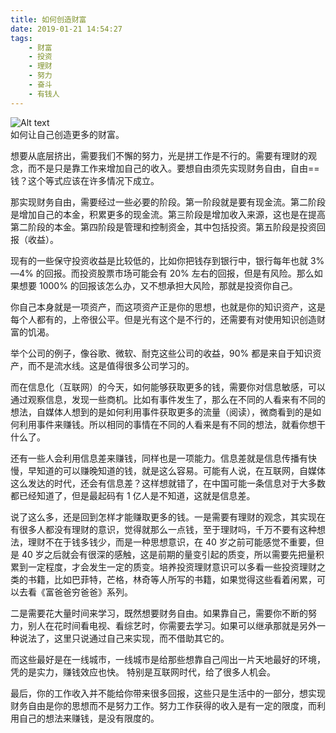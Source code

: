 ```yaml
---
title: 如何创造财富
date: 2019-01-21 14:54:27
tags:
	- 财富
	- 投资
	- 理财
	- 努力
	- 奋斗
	- 有钱人
---
```

![Alt text](/images/creat_wealth.jpg)  
如何让自己创造更多的财富。

想要从底层挤出，需要我们不懈的努力，光是拼工作是不行的。需要有理财的观念，而不是只是靠工作来增加自己的收入。要想自由须先实现财务自由，自由==钱？这个等式应该在许多情况下成立。

那实现财务自由，需要经过一些必要的阶段。第一阶段就是要有现金流。第二阶段是增加自己的本金，积累更多的现金流。第三阶段是增加收入来源，这也是在提高第二阶段的本金。第四阶段是管理和控制资金，其中包括投资。第五阶段是投资回报（收益）。
<!--more-->  

现有的一些保守投资收益是比较低的，比如你把钱存到银行中，银行每年也就 3%—4% 的回报。而投资股票市场可能会有 20% 左右的回报，但是有风险。那么如果想要 1000% 的回报该怎么办，又不想承担大风险，那就是投资你自己。

你自己本身就是一项资产，而这项资产正是你的思想，也就是你的知识资产，这是每个人都有的，上帝很公平。但是光有这个是不行的，还需要有对使用知识创造财富的饥渴。

举个公司的例子，像谷歌、微软、耐克这些公司的收益，90% 都是来自于知识资产，而不是流水线。这是值得很多公司学习的。

而在信息化（互联网）的今天，如何能够获取更多的钱，需要你对信息敏感，可以通过观察信息，发现一些商机。比如有事件发生了，那么在不同的人看来有不同的想法，自媒体人想到的是如何利用事件获取更多的流量（阅读），微商看到的是如何利用事件来赚钱。所以相同的事情在不同的人看来是有不同的想法，就看你想干什么了。

还有一些人会利用信息差来赚钱，同样也是一项能力。信息差就是信息传播有快慢，早知道的可以赚晚知道的钱，就是这么容易。可能有人说，在互联网，自媒体这么发达的时代，还会有信息差？这样想就错了，在中国可能一条信息对于大多数都已经知道了，但是最起码有 1 亿人是不知道，这就是信息差。

说了这么多，还是回到怎样才能赚取更多的钱。一是需要有理财的观念，其实现在有很多人都没有理财的意识，觉得就那么一点钱，至于理财吗，千万不要有这种想法，理财不在于钱多钱少，而是一种思想意识，在 40 岁之前可能感觉不重要，但是 40 岁之后就会有很深的感触，这是前期的量变引起的质变，所以需要先把量积累到一定程度，才会发生一定的质变。培养投资理财意识可以多看一些投资理财之类的书籍，比如巴菲特，芒格，林奇等人所写的书籍，如果觉得这些看着闲累，可以去看《富爸爸穷爸爸》系列。

二是需要花大量时间来学习，既然想要财务自由。如果靠自己，需要你不断的努力，别人在花时间看电视、看综艺时，你需要去学习。如果可以继承那就是另外一种说法了，这里只说通过自己来实现，而不借助其它的。

而这些最好是在一线城市，一线城市是给那些想靠自己闯出一片天地最好的环境，凭的是实力，赚钱效应也快。 特别是互联网时代，给了很多人机会。

最后，你的工作收入并不能给你带来很多回报，这些只是生活中的一部分，想实现财务自由是你的思想而不是努力工作。努力工作获得的收入是有一定的限度，而利用自己的想法来赚钱，是没有限度的。